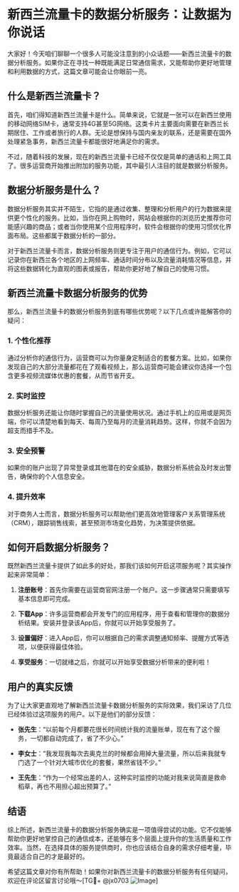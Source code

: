 # 新西兰流量卡的数据分析服务：让数据为你说话

大家好！今天咱们聊聊一个很多人可能没注意到的小众话题——新西兰流量卡的数据分析服务。如果你正在寻找一种既能满足日常通信需求，又能帮助你更好地管理和利用数据的方式，这篇文章可能会让你眼前一亮。

## 什么是新西兰流量卡？

首先，咱们得知道新西兰流量卡是什么。简单来说，它就是一张可以在新西兰使用的移动网络SIM卡，通常支持4G甚至5G网络。这类卡片主要面向需要在新西兰长期居住、工作或者旅行的人群。无论是想保持与国内亲友的联系，还是需要在国外处理紧急事务，新西兰流量卡都能很好地满足你的需求。

不过，随着科技的发展，现在的新西兰流量卡已经不仅仅是简单的通话和上网工具了。很多运营商开始推出附加的服务功能，其中最引人注目的就是数据分析服务。

## 数据分析服务是什么？

数据分析服务其实并不陌生，它指的是通过收集、整理和分析用户的行为数据来提供更个性化的服务。比如，当你在网上购物时，网站会根据你的浏览历史推荐你可能感兴趣的商品；或者当你使用某个应用程序时，软件会根据你的使用习惯优化界面布局。这些都属于数据分析的一部分。

对于新西兰流量卡而言，数据分析服务则更专注于用户的通信行为。例如，它可以记录你在新西兰各个地区的上网频率、通话时间分布以及流量消耗情况等信息，并将这些数据转化为直观的图表或报告，帮助你更好地了解自己的使用习惯。

## 新西兰流量卡数据分析服务的优势

那么，新西兰流量卡的数据分析服务到底有哪些优势呢？以下几点或许能解答你的疑问：

### 1. **个性化推荐**
   通过分析你的通信行为，运营商可以为你量身定制适合的套餐方案。比如，如果你发现自己的大部分流量都花在了观看视频上，那么运营商可能会建议你选择一个包含更多视频流媒体优惠的套餐，从而节省开支。

### 2. **实时监控**
   数据分析服务还能让你随时掌握自己的流量使用状况。通过手机上的应用或是网页端，你可以清楚地看到每天、每周乃至每月的流量消耗趋势。这样，你就不会因为超支而措手不及。

### 3. **安全预警**
   如果你的账户出现了异常登录或其他潜在的安全威胁，数据分析系统会及时发出警告，确保你的个人信息安全。

### 4. **提升效率**
   对于商务人士而言，数据分析服务可以帮助他们更高效地管理客户关系管理系统（CRM），跟踪销售线索，甚至预测市场变化趋势，为决策提供依据。

## 如何开启数据分析服务？

既然新西兰流量卡提供了如此多的好处，那我们该如何开启这项服务呢？其实操作起来非常简单：

1. **注册账号**：首先你需要在运营商官网注册一个账户。这一步骤通常只需要填写基本信息即可完成。
   
2. **下载App**：许多运营商都会开发专门的应用程序，用于查看和管理你的数据分析结果。安装并登录该App后，你就可以开始享受服务了。

3. **设置偏好**：进入App后，你可以根据自己的需求调整通知频率、提醒方式等选项，以便获得最佳体验。

4. **享受服务**：一切就绪之后，你就可以开始享受数据分析带来的便利啦！

## 用户的真实反馈

为了让大家更直观地了解新西兰流量卡数据分析服务的实际效果，我们采访了几位已经体验过这项服务的用户。以下是他们的部分反馈：

- **张先生**：“以前每个月都要花很长时间统计我的流量账单，现在有了这个服务，一切都自动完成了，省了不少心。”
  
- **李女士**：“我发现我每次去奥克兰的时候都会用掉大量流量，所以后来我就专门选了一个针对大城市优化的套餐，果然省钱不少。”

- **王先生**：“作为一个经常出差的人，这种实时监控的功能对我来说简直是救命稻草，再也不用担心超出预算了。”

## 结语

综上所述，新西兰流量卡的数据分析服务确实是一项值得尝试的功能。它不仅能够帮助你更好地掌控自己的通信成本，还能够在多个层面上提升你的生活质量和工作效率。当然，在选择具体的服务提供商时，你也应该结合自身的需求仔细考量，毕竟最适合自己的才是最好的。

希望这篇文章对你有所帮助！如果你对新西兰流量卡的数据分析服务有任何疑问，欢迎在评论区留言讨论哦～[TG💪+ @jx0703 ![Image](https://github.com/user-attachments/assets/dbca1d08-cadb-493c-b0ec-ad6f7a83f270)]